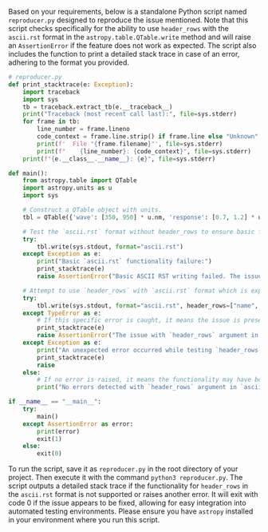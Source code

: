 Based on your requirements, below is a standalone Python script named `reproducer.py` designed to reproduce the issue mentioned. Note that this script checks specifically for the ability to use `header_rows` with the `ascii.rst` format in the `astropy.table.QTable.write` method and will raise an `AssertionError` if the feature does not work as expected. The script also includes the function to print a detailed stack trace in case of an error, adhering to the format you provided.

```python
# reproducer.py
def print_stacktrace(e: Exception):
    import traceback
    import sys
    tb = traceback.extract_tb(e.__traceback__)
    print("Traceback (most recent call last):", file=sys.stderr)
    for frame in tb:
        line_number = frame.lineno
        code_context = frame.line.strip() if frame.line else "Unknown"
        print(f'  File "{frame.filename}"', file=sys.stderr)
        print(f"    {line_number}: {code_context}", file=sys.stderr)
    print(f"{e.__class__.__name__}: {e}", file=sys.stderr)

def main():
    from astropy.table import QTable
    import astropy.units as u
    import sys

    # Construct a QTable object with units.
    tbl = QTable({'wave': [350, 950] * u.nm, 'response': [0.7, 1.2] * u.count})

    # Test the `ascii.rst` format without header_rows to ensure basic functionality.
    try:
        tbl.write(sys.stdout, format="ascii.rst")
    except Exception as e:
        print("Basic `ascii.rst` functionality failure:")
        print_stacktrace(e)
        raise AssertionError("Basic ASCII RST writing failed. The issue cannot be isolated to `header_rows` parameter.") from None

    # Attempt to use `header_rows` with `ascii.rst` format which is expected to fail if the issue exists.
    try:
        tbl.write(sys.stdout, format="ascii.rst", header_rows=["name", "unit"])
    except TypeError as e:
        # If this specific error is caught, it means the issue is present.
        print_stacktrace(e)
        raise AssertionError("The issue with `header_rows` argument in `ascii.rst` format is confirmed.") from None
    except Exception as e:
        print("An unexpected error occurred while testing `header_rows`:")
        print_stacktrace(e)
        raise
    else:
        # If no error is raised, it means the functionality may have been implemented or fixed.
        print("No errors detected with `header_rows` argument in `ascii.rst` format. The issue might have been fixed.")

if __name__ == "__main__":
    try:
        main()
    except AssertionError as error:
        print(error)
        exit(1)
    else:
        exit(0)
```

To run the script, save it as `reproducer.py` in the root directory of your project. Then execute it with the command `python3 reproducer.py`. The script outputs a detailed stack trace if the functionality for `header_rows` in the `ascii.rst` format is not supported or raises another error. It will exit with code 0 if the issue appears to be fixed, allowing for easy integration into automated testing environments. Please ensure you have `astropy` installed in your environment where you run this script.